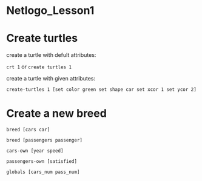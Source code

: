 # Netlogo_Lesson1

# Create turtles

create a turtle with defult attributes:

```crt 1``` or 
```create turtles 1 ```

create a turtle with given attributes:

`create-turtles 1 [set color green
                   set shape car
                   set xcor 1
                   set ycor 2]`
 
# Create a new breed

`breed [cars car]`

`breed [passengers passenger]`

`cars-own [year speed]`

`passengers-own [satisfied]`

`globals [cars_num pass_num]`

